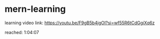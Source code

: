 # mern-learning
learning video link: https://youtu.be/F9gB5b4jgOI?si=wf55R6tCdGgiXq6z

reached: 1:04:07

